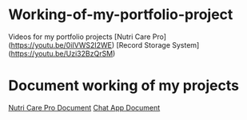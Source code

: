 # Working-of-my-portfolio-project
Videos for my portfolio projects
[Nutri Care Pro] (https://youtu.be/0iIVWS2I2WE)
[Record Storage System] (https://youtu.be/Uzi32BzQrSM)
# Document working of my projects
[Nutri Care Pro Document](library%20Document.pdf)
[Chat App Document](Slack_like_Communication_Tool.docx)


